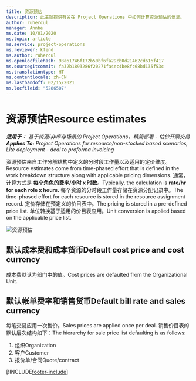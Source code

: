 ```yaml
---
title: 资源预估
description: 此主题提供有关在 Project Operations 中如何计算资源预估的信息。
author: ruhercul
manager: Annbe
ms.date: 10/01/2020
ms.topic: article
ms.service: project-operations
ms.reviewer: kfend
ms.author: ruhercul
ms.openlocfilehash: 98a61746f172b50bf6fa29cb0d21462cd616f417
ms.sourcegitcommit: fa32b1893286f20271fa4ec4be8fc68bd135f53c
ms.translationtype: HT
ms.contentlocale: zh-CN
ms.lasthandoff: 02/15/2021
ms.locfileid: "5286507"
---
```

# <a name="resource-estimates"></a><span data-ttu-id="96d14-103">资源预估</span><span class="sxs-lookup"><span data-stu-id="96d14-103">Resource estimates</span></span>

<span data-ttu-id="96d14-104">_**适用于：** 基于资源/非库存场景的 Project Operations，精简部署 - 估价开票交易_</span><span class="sxs-lookup"><span data-stu-id="96d14-104">_**Applies To:** Project Operations for resource/non-stocked based scenarios, Lite deployment - deal to proforma invoicing_</span></span>

<span data-ttu-id="96d14-105">资源预估来自工作分解结构中定义的分时段工作量以及适用的定价维度。</span><span class="sxs-lookup"><span data-stu-id="96d14-105">Resource estimates come from time-phased effort that is defined in the work breakdown structure along with applicable pricing dimensions.</span></span> <span data-ttu-id="96d14-106">通常，计算方式是 **每个角色的费率/小时 x 时数**。</span><span class="sxs-lookup"><span data-stu-id="96d14-106">Typically, the calculation is **rate/hr for each role x hours.**</span></span> <span data-ttu-id="96d14-107">每个资源的分时段工作量存储在资源分配记录中。</span><span class="sxs-lookup"><span data-stu-id="96d14-107">The time-phased effort for each resource is stored in the resource assignment record.</span></span> <span data-ttu-id="96d14-108">定价存储在预定义的价目表中。</span><span class="sxs-lookup"><span data-stu-id="96d14-108">The pricing is stored in a pre-defined price list.</span></span> <span data-ttu-id="96d14-109">单位转换基于适用的价目表应用。</span><span class="sxs-lookup"><span data-stu-id="96d14-109">Unit conversion is applied based on the applicable price list.</span></span>

![资源预估](./media/navigation12.png)

## <a name="default-cost-price-and-cost-currency"></a><span data-ttu-id="96d14-111">默认成本费和成本货币</span><span class="sxs-lookup"><span data-stu-id="96d14-111">Default cost price and cost currency</span></span>

<span data-ttu-id="96d14-112">成本费默认为部门中的值。</span><span class="sxs-lookup"><span data-stu-id="96d14-112">Cost prices are defaulted from the Organizational Unit.</span></span>

## <a name="default-bill-rate-and-sales-currency"></a><span data-ttu-id="96d14-113">默认帐单费率和销售货币</span><span class="sxs-lookup"><span data-stu-id="96d14-113">Default bill rate and sales currency</span></span>

<span data-ttu-id="96d14-114">每笔交易应用一次售价。</span><span class="sxs-lookup"><span data-stu-id="96d14-114">Sales prices are applied once per deal.</span></span> <span data-ttu-id="96d14-115">销售价目表的默认层次结构如下：</span><span class="sxs-lookup"><span data-stu-id="96d14-115">The hierarchy for sale price list defaulting is as follows:</span></span>

1. <span data-ttu-id="96d14-116">组织</span><span class="sxs-lookup"><span data-stu-id="96d14-116">Organization</span></span>
2. <span data-ttu-id="96d14-117">客户</span><span class="sxs-lookup"><span data-stu-id="96d14-117">Customer</span></span>
3. <span data-ttu-id="96d14-118">报价单/合同</span><span class="sxs-lookup"><span data-stu-id="96d14-118">Quote/contract</span></span>


[!INCLUDE[footer-include](../includes/footer-banner.md)]